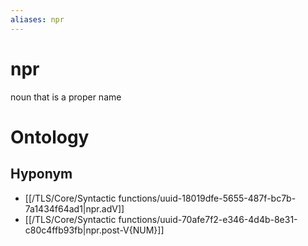 ```yaml
---
aliases: npr
---
```

# npr

noun that is a proper name
# Ontology

## Hyponym
- [[/TLS/Core/Syntactic functions/uuid-18019dfe-5655-487f-bc7b-7a1434f64ad1|npr.adV]]
- [[/TLS/Core/Syntactic functions/uuid-70afe7f2-e346-4d4b-8e31-c80c4ffb93fb|npr.post-V{NUM}]]